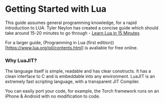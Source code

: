 # Getting Started with Lua
This guide assumes general programming knowledge, for a rapid introduction to LUA. Tyler Neylon has created a
concise guide which should take around 15-20 minutes to go through - [Learn Lua in 15 Minutes](http://tylerneylon.com/a/learn-lua/)

For a larger guide,  (Programming in Lua (first edition))[https://www.lua.org/pil/contents.html] is avaliable for free online.

### Why LuaJIT?

 The language itself is simple, readable and has clear constructs. It has a clean interface to C and is embeddable
 into any environment. LuaJIT is an extremely fast scripting language, with a transparent JIT Compiler.

 You can easily port your code, for example, the Torch framework runs on an iPhone & Android with no modification to code.
